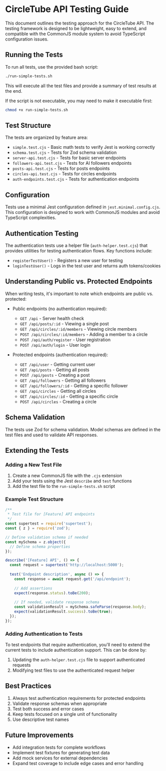 # CircleTube API Testing Guide

This document outlines the testing approach for the CircleTube API. The testing framework is designed to be lightweight, easy to extend, and compatible with the CommonJS module system to avoid TypeScript configuration issues.

## Running the Tests

To run all tests, use the provided bash script:

```bash
./run-simple-tests.sh
```

This will execute all the test files and provide a summary of test results at the end.

If the script is not executable, you may need to make it executable first:

```bash
chmod +x run-simple-tests.sh
```

## Test Structure

The tests are organized by feature area:

- `simple.test.cjs` - Basic math tests to verify Jest is working correctly
- `schema.test.cjs` - Tests for Zod schema validation
- `server-api.test.cjs` - Tests for basic server endpoints
- `followers-api.test.cjs` - Tests for AI followers endpoints
- `posts-api.test.cjs` - Tests for posts endpoints
- `circles-api.test.cjs` - Tests for circles endpoints
- `auth-endpoints.test.cjs` - Tests for authentication endpoints

## Configuration

Tests use a minimal Jest configuration defined in `jest.minimal.config.cjs`. This configuration is designed to work with CommonJS modules and avoid TypeScript complexities.

## Authentication Testing

The authentication tests use a helper file (`auth-helper.test.cjs`) that provides utilities for testing authentication flows. Key functions include:

- `registerTestUser()` - Registers a new user for testing
- `loginTestUser()` - Logs in the test user and returns auth tokens/cookies

## Understanding Public vs. Protected Endpoints

When writing tests, it's important to note which endpoints are public vs. protected:

- Public endpoints (no authentication required):
  - `GET /api` - Server health check
  - `GET /api/posts/:id` - Viewing a single post
  - `GET /api/circles/:id/members` - Viewing circle members
  - `POST /api/circles/:id/members` - Adding a member to a circle
  - `POST /api/auth/register` - User registration
  - `POST /api/auth/login` - User login

- Protected endpoints (authentication required):
  - `GET /api/user` - Getting current user
  - `GET /api/posts` - Getting all posts
  - `POST /api/posts` - Creating a post
  - `GET /api/followers` - Getting all followers
  - `GET /api/followers/:id` - Getting a specific follower
  - `GET /api/circles` - Getting all circles
  - `GET /api/circles/:id` - Getting a specific circle
  - `POST /api/circles` - Creating a circle

## Schema Validation

The tests use Zod for schema validation. Model schemas are defined in the test files and used to validate API responses.

## Extending the Tests

### Adding a New Test File

1. Create a new CommonJS file with the `.cjs` extension
2. Add your tests using the Jest `describe` and `test` functions
3. Add the test file to the `run-simple-tests.sh` script

### Example Test Structure

```javascript
/**
 * Test file for [Feature] API endpoints
 */
const supertest = require('supertest');
const { z } = require('zod');

// Define validation schema if needed
const mySchema = z.object({
  // Define schema properties
});

describe('[Feature] API', () => {
  const request = supertest('http://localhost:5000');
  
  test('Endpoint description', async () => {
    const response = await request.get('/api/endpoint');
    
    // Add assertions
    expect(response.status).toBe(200);
    
    // If needed, validate response schema
    const validationResult = mySchema.safeParse(response.body);
    expect(validationResult.success).toBe(true);
  });
});
```

### Adding Authentication to Tests

To test endpoints that require authentication, you'll need to extend the current tests to include authentication support. This can be done by:

1. Updating the `auth-helper.test.cjs` file to support authenticated requests
2. Modifying test files to use the authenticated request helper

## Best Practices

1. Always test authentication requirements for protected endpoints
2. Validate response schemas when appropriate
3. Test both success and error cases
4. Keep tests focused on a single unit of functionality
5. Use descriptive test names

## Future Improvements

- Add integration tests for complete workflows
- Implement test fixtures for generating test data
- Add mock services for external dependencies
- Expand test coverage to include edge cases and error handling